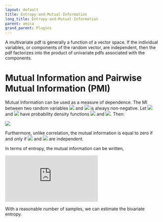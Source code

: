 ```yaml
---
layout: default
title: Entropy-and-Mutual-Information
long_title: Entropy-and-Mutual-Information
parent: amica
grand_parent: Plugins
---
```

A multivariate pdf is generally a function of a vector space. If the individual variables, or components of the random vector, are independent, then the pdf factorizes into the product of univariate pdfs associated with the components.

# Mutual Information and Pairwise Mutual Information (PMI)
Mutual Information can be used as a measure of dependence. The MI between two random variables <img src="https://latex.codecogs.com/svg.latex?math=X">  and <img src="https://latex.codecogs.com/svg.latex?math=Y"> is always non-negative. Let <img src="https://latex.codecogs.com/svg.latex?math=X"> and <img src="https://latex.codecogs.com/svg.latex?math=Y"> have probability density functions <img src="https://latex.codecogs.com/svg.latex?math=p(x)"> and <img src="https://latex.codecogs.com/svg.latex?math=p(y)">. Then:

![](https://latex.codecogs.com/svg.latex?I(X;Y)%20=%20D\big(p(x,y)\,\big\|\,p(x)p(y)\big)%20=%20\iint%20p(x,y)%20\log%20\frac{p(x,y)}{p(x)p(y)}%20dx\hspace{1pt}%20dy%20\ge%200)

Furthermore, unlike correlation, the mutual information is equal to zero if and only if <img src="https://latex.codecogs.com/svg.latex?math=X"> and <img src="https://latex.codecogs.com/svg.latex?math=Y"> are independent.

In terms of entropy, the mutual information can be written,

![](https://latex.codecogs.com/svg.latex?I(X;Y)%20=%20H(X)%20+%20H(Y)%20-%20H(X,Y))

With a reasonable number of samples, we can estimate the bivariate entropy.
